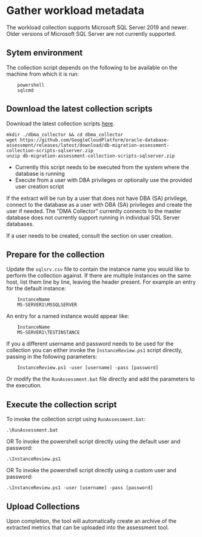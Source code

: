 # Gather workload metadata

The workload collection supports Microsoft SQL Server 2019 and newer.  Older versions of Microsoft SQL Server are not currently supported.

## Sytem environment

The collection script depends on the following to be available on the machine from which it is run:
```command prompt
	powershell
	sqlcmd
```

## Download the latest collection scripts

Download the latest collection scripts [here](https://github.com/GoogleCloudPlatform/oracle-database-assessment/releases/latest/download/db-migration-assessment-collection-scripts-sqlserver.zip).

```shell
mkdir ./dbma_collector && cd dbma_collector
wget https://github.com/GoogleCloudPlatform/oracle-database-assessment/releases/latest/download/db-migration-assessment-collection-scripts-sqlserver.zip  
unzip db-migration-assessment-collection-scripts-sqlserver.zip
```

- Currently this script needs to be executed from the system where the database is running
- Execute from a user with DBA privileges or optionally use the provided user creation script

If the extract will be run by a user that does not have DBA (SA) privilege, connect to the database as a user with DBA (SA) privileges and create the user if needed.  The "DMA Collector" currenlty connects to the master database does not currently support running in individual SQL Server databases.

If a user needs to be created, consult the section on user creation.

## Prepare for the collection
Update the `sqlsrv.csv` file to contain the instance name you would like to perform the collection against.  If there are multiple instances on the same host, list them line by line, leaving the header present.  For example an entry for the default instance:

```csv
	InstanceName
	MS-SERVER1\MSSQLSERVER
```
An entry for a named instance would appear like:
```csv
	InstanceName
	MS-SERVER1\TESTINSTANCE
```

If you a different username and password needs to be used for the collection you can either invoke the `InstanceReview.ps1` script directly, passing in the following parameters:

```shell
	InstanceReview.ps1 -user [username] -pass [password]
```

Or modify the the `RunAssessment.bat` file directly and add the parameters to the execution.

## Execute the collection script

To invoke the collection script using `RunAssessment.bat`:
```shell
.\RunAssessment.bat
```
OR
To invoke the powershell script directly using the default user and password:
```shell
.\InstanceReview.ps1
```
OR
To invoke the powershell script directly using a custom user and password:
```shell
.\InstanceReview.ps1 -user [username] -pass [password]
```

## Upload Collections

Upon completion, the tool will automatically create an archive of the extracted metrics that can be uploaded into the assessment tool.
